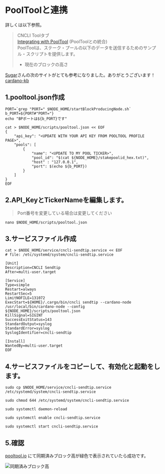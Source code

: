 # PoolToolと連携

詳しくは以下参照。  
> CNCLI Toolタブ  
[Integrating with PoolTool](https://www.coincashew.com/coins/overview-ada/guide-how-to-build-a-haskell-stakepool-node/part-iii-operation/configuring-slot-leader-calculation) (PoolToolとの統合)  
> PoolToolは、ステーク・プールの以下のデータを送信するためのサンプル・スクリプトを提供します。  
> - 現在のブロックの高さ

[Sugar](https://twitter.com/sugar417K)さんの次のサイトがとても参考になりました。ありがとうございます！
[cardano-kb](https://sugar-stake-pool.gitbook.io/cardano-kb/tools/pooltool)

## 1.pooltool.json作成
```console
PORT=`grep "PORT=" $NODE_HOME/startBlockProducingNode.sh`
b_PORT=${PORT#"PORT="}
echo "BPポートは${b_PORT}です"
```

```console
cat > $NODE_HOME/scripts/pooltool.json << EOF
{
    "api_key": "<UPDATE WITH YOUR API KEY FROM POOLTOOL PROFILE PAGE>",
    "pools": [
        {
            "name": "<UPDATE TO MY POOL TICKER>",
            "pool_id": "$(cat ${NODE_HOME}/stakepoolid_hex.txt)",
            "host" : "127.0.0.1",
            "port": $(echo ${b_PORT})
        }
    ]
}
EOF
```

## 2.API_KeyとTickerNameを編集します。
> Port番号を変更している場合は変更してください
```
nano $NODE_HOME/scripts/pooltool.json
```

## 3.サービスファイル作成
```console
cat > $NODE_HOME/service/cncli-sendtip.service << EOF
# file: /etc/systemd/system/cncli-sendtip.service

[Unit]
Description=CNCLI Sendtip
After=multi-user.target

[Service]
Type=simple
Restart=always
RestartSec=5
LimitNOFILE=131072
ExecStart=${HOME}/.cargo/bin/cncli sendtip --cardano-node /usr/local/bin/cardano-node --config ${NODE_HOME}/scripts/pooltool.json
KillSignal=SIGINT
SuccessExitStatus=143
StandardOutput=syslog
StandardError=syslog
SyslogIdentifier=cncli-sendtip

[Install]
WantedBy=multi-user.target
EOF
```

## 4.サービスファイルをコピーして、有効化と起動をします。
```
sudo cp $NODE_HOME/service/cncli-sendtip.service /etc/systemd/system/cncli-sendtip.service
```
```
sudo chmod 644 /etc/systemd/system/cncli-sendtip.service
```
```
sudo systemctl daemon-reload
```
```
sudo systemctl enable cncli-sendtip.service
```
```
sudo systemctl start cncli-sendtip.service
```

## 5.確認

[pooltool.io](https://pooltool.io/) にて同期済みブロック高が緑色で表示されていたら成功です。

![同期済みブロック高](https://user-images.githubusercontent.com/80967103/175799326-885b1a52-98ff-4885-a165-2f7e16031cd5.png)
